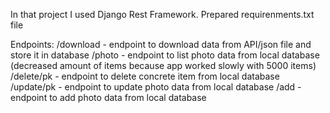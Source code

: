 In that project I used Django Rest Framework. Prepared requirenments.txt file

Endpoints:
/download - endpoint to download data from API/json file and store it in database
/photo - endpoint to list photo data from local database (decreased amount of items because app worked slowly with 5000 items)
/delete/pk - endpoint to delete concrete item from local database
/update/pk  - endpoint to update photo data from local database
/add - endpoint to add photo data from local database
